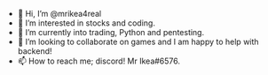 - 👋 Hi, I’m @mrikea4real
- 👀 I’m interested in stocks and coding.
- 🌱 I’m currently into trading, Python and pentesting.
- 💞️ I’m looking to collaborate on games and I am happy to help with backend!
- 📫 How to reach me; discord! Mr Ikea#6576.

<!---
mrikea4real/mrikea4real is a ✨ special ✨ repository because its `README.md` (this file) appears on your GitHub profile.
You can click the Preview link to take a look at your changes.
--->
